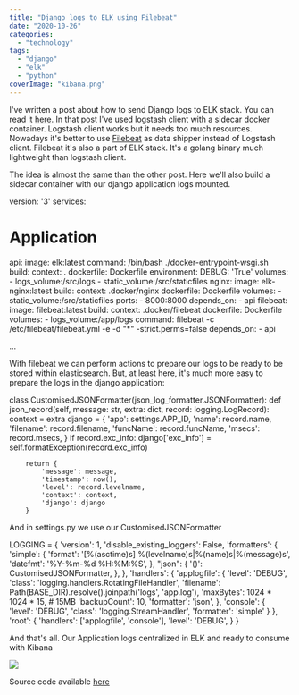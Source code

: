 ```yaml
---
title: "Django logs to ELK using Filebeat"
date: "2020-10-26"
categories: 
  - "technology"
tags: 
  - "django"
  - "elk"
  - "python"
coverImage: "kibana.png"
---
```


I've written a post about how to send Django logs to ELK stack. You can read it [here](https://gonzalo123.com/2020/08/10/monitoring-django-applications-with-grafana-and-kibana-using-prometheus-and-elasticsearch/). In that post I've used logstash client with a sidecar docker container. Logstash client works but it needs too much resources. Nowadays it's better to use [Filebeat](https://www.elastic.co/beats/filebeat) as data shipper instead of Logstash client. Filebeat it's also a part of ELK stack. It's a golang binary much lightweight than logstash client.

The idea is almost the same than the other post. Here we'll also build a sidecar container with our django application logs mounted.

version: '3'
services:
  # Application
  api:
    image: elk:latest
    command: /bin/bash ./docker-entrypoint-wsgi.sh
    build:
      context: .
      dockerfile: Dockerfile
    environment:
      DEBUG: 'True'
    volumes:
      - logs\_volume:/src/logs
      - static\_volume:/src/staticfiles
  nginx:
    image: elk-nginx:latest
    build:
      context: .docker/nginx
      dockerfile: Dockerfile
    volumes:
      - static\_volume:/src/staticfiles
    ports:
      - 8000:8000
    depends\_on:
      - api
  filebeat:
    image: filebeat:latest
    build:
      context: .docker/filebeat
      dockerfile: Dockerfile
    volumes:
      - logs\_volume:/app/logs
    command: filebeat -c /etc/filebeat/filebeat.yml -e -d "\*" -strict.perms=false
    depends\_on:
      - api

  ...

With filebeat we can perform actions to prepare our logs to be ready to be stored within elasticsearch. But, at least here, it's much more easy to prepare the logs in the django application:

class CustomisedJSONFormatter(json\_log\_formatter.JSONFormatter):
    def json\_record(self, message: str, extra: dict, record: logging.LogRecord):
        context = extra
        django = {
            'app': settings.APP\_ID,
            'name': record.name,
            'filename': record.filename,
            'funcName': record.funcName,
            'msecs': record.msecs,
        }
        if record.exc\_info:
            django\['exc\_info'\] = self.formatException(record.exc\_info)

        return {
            'message': message,
            'timestamp': now(),
            'level': record.levelname,
            'context': context,
            'django': django
        }

And in settings.py we use our CustomisedJSONFormatter

LOGGING = {
    'version': 1,
    'disable\_existing\_loggers': False,
    'formatters': {
        'simple': {
            'format': '\[%(asctime)s\] %(levelname)s|%(name)s|%(message)s',
            'datefmt': '%Y-%m-%d %H:%M:%S',
        },
        "json": {
            '()': CustomisedJSONFormatter,
        },
    },
    'handlers': {
        'applogfile': {
            'level': 'DEBUG',
            'class': 'logging.handlers.RotatingFileHandler',
            'filename': Path(BASE\_DIR).resolve().joinpath('logs', 'app.log'),
            'maxBytes': 1024 \* 1024 \* 15,  # 15MB
            'backupCount': 10,
            'formatter': 'json',
        },
        'console': {
            'level': 'DEBUG',
            'class': 'logging.StreamHandler',
            'formatter': 'simple'
        }
    },
    'root': {
        'handlers': \['applogfile', 'console'\],
        'level': 'DEBUG',
    }
}

And that's all. Our Application logs centralized in ELK and ready to consume with Kibana

![](https://gonzalo123.files.wordpress.com/2020/09/kibana.png?w=1024)

Source code available [here](https://github.com/gonzalo123/django-logs-filebeat)
